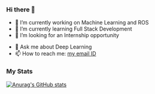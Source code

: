 ### Hi there 👋

<!--
**quantumcoder121/quantumcoder121** is a ✨ _special_ ✨ repository because its `README.md` (this file) appears on your GitHub profile.

Here are some ideas to get you started:
-->
- 🔭 I’m currently working on Machine Learning and ROS
- 🌱 I’m currently learning Full Stack Development
- 👯 I’m looking for an Internship opportunity
<!-- 🤔 I’m looking for help with ...-->
- 💬 Ask me about Deep Learning
- 📫 How to reach me: [my email ID](adityakudre121gmail.com)

### My Stats

[![Anurag's GitHub stats](https://github-readme-stats.vercel.app/api?username=quantumcoder121)](https://github.com/anuraghazra/github-readme-stats)
<!-- 😄 Pronouns: ...
- ⚡ Fun fact: ...
-->
